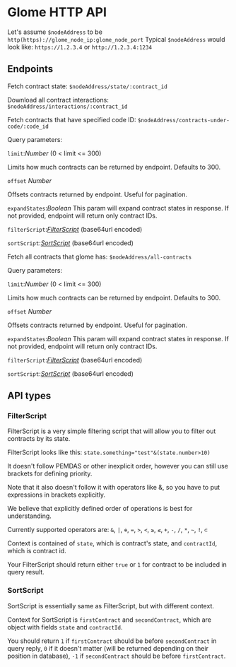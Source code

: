 # Glome HTTP API

Let's assume `$nodeAddress` to be `http(https)://glome_node_ip:glome_node_port`
Typical `$nodeAddress` would look like: `https://1.2.3.4` or `http://1.2.3.4:1234`

## Endpoints

Fetch contract state:
``$nodeAddress/state/:contract_id``

Download all contract interactions:
``$nodeAddress/interactions/:contract_id``

Fetch contracts that have specified code ID:
``$nodeAddress/contracts-under-code/:code_id``

Query parameters:

`limit`:*Number* (0 < limit <= 300)

Limits how much contracts can be returned by endpoint. Defaults to 300.

`offset` *Number*

Offsets contracts returned by endpoint. Useful for pagination.

`expandStates`:*Boolean*
This param will expand contract states in response. If not provided, endpoint will return only contract IDs.

`filterScript`:*[FilterScript](#filterscript)* (base64url encoded)

`sortScript`:*[SortScript](#sortscript)* (base64url encoded)

Fetch all contracts that glome has:
``$nodeAddress/all-contracts``

Query parameters:

`limit`:*Number* (0 < limit <= 300)

Limits how much contracts can be returned by endpoint. Defaults to 300.

`offset` *Number*

Offsets contracts returned by endpoint. Useful for pagination.

`expandStates`:*Boolean*
This param will expand contract states in response. If not provided, endpoint will return only contract IDs.

`filterScript`:*[FilterScript](#filterscript)* (base64url encoded)

`sortScript`:*[SortScript](#sortscript)* (base64url encoded)

## API types

### FilterScript

FilterScript is a very simple filtering script that will allow you to filter out contracts by its state.

FilterScript looks like this: `state.something="test"&(state.number>10)`

It doesn't follow PEMDAS or other inexplicit order, however you can still use brackets for defining priority.

Note that it also doesn't follow it with operators like &, so you have to put expressions in brackets explicitly. 

We believe that explicitly defined order of operations is best for understanding.

Currently supported operators are: `&`, `|`, `⊕`, `=`, `>`, `<`, `≥`, `≤`, `+`, `-`, `/`, `*`, `~`, `!`, `⊂`

Context is contained of `state`, which is contract's state, and `contractId`, which is contract id.

Your FilterScript should return either `true` or `1` for contract to be included in query result.

### SortScript

SortScript is essentially same as FilterScript, but with different context.

Context for SortScript is `firstContract` and `secondContract`, which are object with fields `state` and `contractId`.

You should return `1` if `firstContract` should be before `secondContract` in query reply, `0` if it doesn't matter (will be returned depending on their position in database), `-1` if `secondContract` should be before `firstContract`. 

